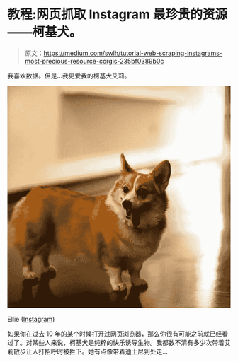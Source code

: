 # 教程:网页抓取 Instagram 最珍贵的资源——柯基犬。

> 原文：<https://medium.com/swlh/tutorial-web-scraping-instagrams-most-precious-resource-corgis-235bf0389b0c>

我喜欢数据。但是…我更爱我的柯基犬艾莉。

![](img/9cf58ca1b63715a2868ec163bc2880a5.png)

Ellie ([Instagram](https://www.instagram.com/elliecorg/))

如果你在过去 10 年的某个时候打开过网页浏览器，那么你很有可能之前就已经看过了。对某些人来说，柯基犬是纯粹的快乐诱导生物。我都数不清有多少次带着艾莉散步让人打招呼时被拦下。她有点像带着迪士尼到处走…